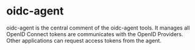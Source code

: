 # oidc-agent

oidc-agent is the central comment of the oidc-agent tools. It manages all OpenID
Connect tokens are communicates with the OpenID Providers.
Other applications can request access tokens from the agent.

